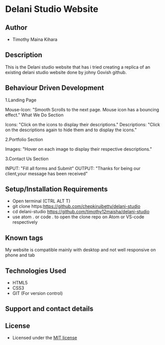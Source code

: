 # Delani Studio Website

## Author

- Timothy Maina Kihara

## Description

This is the Delani studio website that has i tried creating a replica of an existing delani studio website done by johny Govish github.

## Behaviour Driven Development
1.Landing Page

Mouse-Icon: "Smooth Scrolls to the next page. Mouse icon has a bouncing effect." What We Do Section

Icons: "Click on the icons to display their descriptions." Descriptions: "Click on the descriptions again to hide them and to display the icons."

2.Portfolio Section

Images: "Hover on each image to display their respective descriptions."

3.Contact Us Section

INPUT: "Fill all forms and Submit" OUTPUT: "Thanks for being our client,your message has been received"

## Setup/Installation Requirements

- Open terminal (CTRL ALT T)
- git clone https:https://github.com/chepkiruibetty/delani-studio
- cd delani-studio https://github.com/timothy12maisha/delani-studio
- use atom . or code . to open the clone repo on Atom or VS-code respectively

## Known tags

My website is compatible mainly with desktop and not well responsive on phone and tab

## Technologies Used

- HTML5 
- CSS3
- GIT (For version control)

## Support and contact details

## License

- Licensed under the [MIT license](LICENSE)